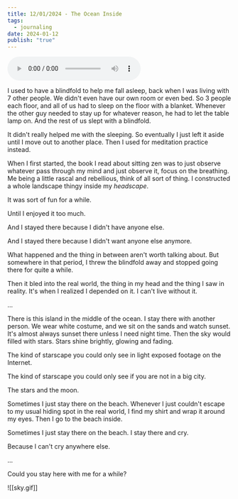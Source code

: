 ```yaml
---
title: 12/01/2024 - The Ocean Inside
tags:
  - journaling
date: 2024-01-12
publish: "true"
---
```

<audio src="_media/Bucketheadland - Deep Quiet.mp3" controls></audio>

I used to have a blindfold to help me fall asleep, back when I was living with 7 other people. We didn't even have our own room or even bed. So 3 people each floor, and all of us had to sleep on the floor with a blanket. Whenever the other guy needed to stay up for whatever reason, he had to let the table lamp on. And the rest of us slept with a blindfold. 

It didn't really helped me with the sleeping. So eventually I just left it aside until I move out to another place. Then I used for meditation practice instead. 

When I first started, the book I read about sitting zen was to just observe whatever pass through my mind and just observe it, focus on the breathing. Me being a little rascal and rebellious, think of all sort of thing. I constructed a whole landscape thingy inside my *headscape*. 

It was sort of fun for a while.

Until I enjoyed it too much.

And I stayed there because I didn't have anyone else. 

And I stayed there because I didn't want anyone else anymore.

What happened and the thing in between aren't worth talking about. But somewhere in that period, I threw the blindfold away and stopped going there for quite a while. 

Then it bled into the real world, the thing in my head and the thing I saw in reality. It's when I realized I depended on it. I can't live without it. 

...

There is this island in the middle of the ocean. I stay there with another person. We wear white costume, and we sit on the sands and watch sunset. It's almost always sunset there unless I need night time. Then the sky would filled with stars. Stars shine brightly, glowing and fading. 

The kind of starscape you could only see in light exposed footage on the Internet. 

The kind of starscape you could only see if you are not in a big city. 

The stars and the moon.

Sometimes I just stay there on the beach. Whenever I just couldn't escape to my usual hiding spot in the real world, I find my shirt and wrap it around my eyes. Then I go to the beach inside.

Sometimes I just stay there on the beach. I stay there and cry.

Because I can't cry anywhere else.

...

Could you stay here with me for a while?

![[sky.gif]]
